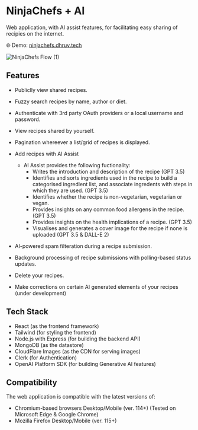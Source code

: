 # NinjaChefs + AI

Web application, with AI assist features, for facilitating easy sharing of recipies on the internet.

🌐 Demo: [ninjachefs.dhruv.tech](https://go.dhruv.tech/p/ninjachefs)

![NinjaChefs Flow (1)](https://github.com/dhruv-tech/ninjachefs/assets/26849655/1b71b025-57f4-48de-aa55-9e4032116d93)

## Features

* Publiclly view shared recipes.

* Fuzzy search recipes by name, author or diet.

* Authenticate with 3rd party OAuth providers or a local username and password.

* View recipes shared by yourself.

* Pagination whereever a list/grid of recipes is displayed.

* Add recipes with AI Assist
  * AI Assist provides the following fuctionality:
    * Writes the introduction and description of the recipe (GPT 3.5)
    * Identifies and sorts ingredients used in the recipe to build a categorised ingredient list, and associate ingredents with steps in which they are used. (GPT 3.5)
    * Identifies whether the recipe is non-vegetarian, vegetarian or vegan.
    * Provides insights on any common food allergens in the recipe. (GPT 3.5)
    * Provides insights on the health implications of a recipe. (GPT 3.5)
    * Visualises and generates a cover image for the recipe if none is uploaded (GPT 3.5 & DALL-E 2)

* AI-powered spam filteration during a recipe submission.

* Background processing of recipe submissions with polling-based status updates.

* Delete your recipes.

* Make corrections on certain AI generated elements of your recipes (under development)

## Tech Stack

* React (as the frontend framework)
* Tailwind (for styling the frontend)
* Node.js with Express (for building the backend API)
* MongoDB (as the datastore)
* CloudFlare Images (as the CDN for serving images)
* Clerk (for Authentication)
* OpenAI Platform SDK (for building Generative AI features)

## Compatibility

The web application is compatible with the latest versions of:

* Chromium-based browsers Desktop/Mobile (ver. 114+) (Tested on Microsoft Edge & Google Chrome)
* Mozilla Firefox Desktop/Mobile (ver. 115+)

